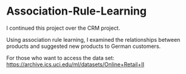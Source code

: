 # Association-Rule-Learning

I continued this project over the CRM project. 

Using association rule learning, 
I examined the relationships between products and suggested new products to German customers.

For those who want to access the data set: https://archive.ics.uci.edu/ml/datasets/Online+Retail+II
